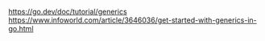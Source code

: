 https://go.dev/doc/tutorial/generics
https://www.infoworld.com/article/3646036/get-started-with-generics-in-go.html
